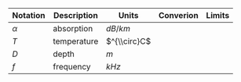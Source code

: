 Notation | Description | Units | Converion | Limits
--- | --- | --- | --- | ---
$\alpha$ | absorption  | $dB/km$      | |
$T$      | temperature | $^{\\circ}C$ | |
$D$      | depth       | $m$          | |
$f$      | frequency   | $kHz$        | |
